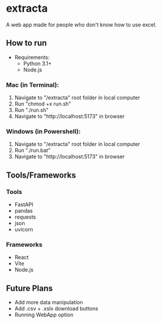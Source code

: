 # extracta
A web app made for people who don't know how to use excel.

## How to run
- Requirements:
    - Python 3.1+
    - Node.js

### Mac (in Terminal):
1. Navigate to "/extracta" root folder in local computer
2. Run "chmod +x run.sh"
3. Run "./run.sh"
4. Navigate to "http://localhost:5173" in browser

### Windows (in Powershell):
1. Navigate to "/extracta" root folder in local computer
2. Run "./run.bat"
3. Navigate to "http://localhost:5173" in browser

## Tools/Frameworks
### Tools
- FastAPI
- pandas
- requests
- json
- uvicorn

### Frameworks
- React
- Vite
- Node.js

## Future Plans
- Add more data manipulation
- Add .csv + .xslx download buttons
- Running WebApp option

